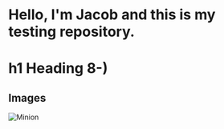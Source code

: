 # Hello, I'm Jacob and this is my testing repository. 
# h1 Heading 8-)


## Images

![Minion](https://octodex.github.com/images/minion.png)
